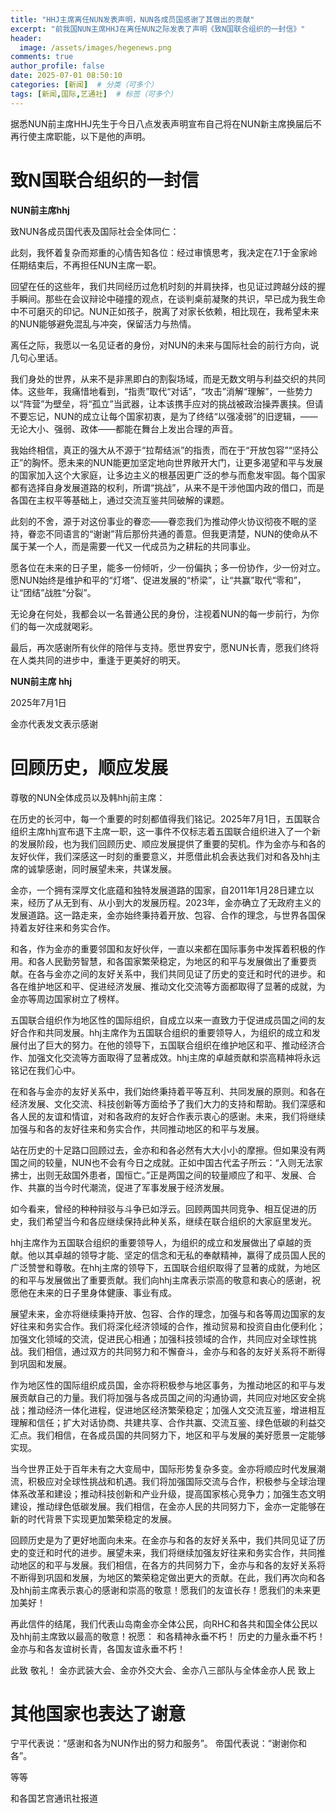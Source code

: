```yaml
---
title: "HHJ主席离任NUN发表声明，NUN各成员国感谢了其做出的贡献"
excerpt: "前我国NUN主席HHJ在离任NUN之际发表了声明《致N国联合组织的一封信》"
header:
  image: /assets/images/hegenews.png
comments: true
author_profile: false
date: 2025-07-01 08:50:10
categories: [新闻]  # 分类（可多个）
tags: [新闻,国际,艺通社]  # 标签（可多个）
---
```

据悉NUN前主席HHJ先生于今日八点发表声明宣布自己将在NUN新主席换届后不再行使主席职能，以下是他的声明。
# 致N国联合组织的一封信
**NUN前主席hhj**

致NUN各成员国代表及国际社会全体同仁：

此刻，我怀着复杂而郑重的心情告知各位：经过审慎思考，我决定在7.1于金家岭任期结束后，不再担任NUN主席一职。

回望在任的这些年，我们共同经历过危机时刻的并肩抉择，也见证过跨越分歧的握手瞬间。那些在会议辩论中碰撞的观点，在谈判桌前凝聚的共识，早已成为我生命中不可磨灭的印记。NUN正如孩子，脱离了对家长依赖，相比现在，我希望未来的NUN能够避免混乱与冲突，保留活力与热情。

离任之际，我愿以一名见证者的身份，对NUN的未来与国际社会的前行方向，说几句心里话。

我们身处的世界，从来不是非黑即白的割裂场域，而是无数文明与利益交织的共同体。这些年，我痛惜地看到，“指责”取代“对话”，“攻击”消解“理解”，一些势力以“阵营”为壁垒，将“孤立”当武器，让本该携手应对的挑战被政治操弄裹挟。但请不要忘记，NUN的成立让每个国家初衷，是为了终结“以强凌弱”的旧逻辑，——无论大小、强弱、政体——都能在舞台上发出合理的声音。

我始终相信，真正的强大从不源于“拉帮结派”的指责，而在于“开放包容”“坚持公正”的胸怀。愿未来的NUN能更加坚定地向世界敞开大门，让更多渴望和平与发展的国家加入这个大家庭，让多边主义的根基因更广泛的参与而愈发牢固。每个国家都有选择自身发展道路的权利，所谓“挑战”，从来不是干涉他国内政的借口，而是各国在主权平等基础上，通过交流互鉴共同破解的课题。

此刻的不舍，源于对这份事业的眷恋——眷恋我们为推动停火协议彻夜不眠的坚持，眷恋不同语言的“谢谢”背后那份共通的善意。但我更清楚，NUN的使命从不属于某一个人，而是需要一代又一代成员为之耕耘的共同事业。

愿各位在未来的日子里，能多一份倾听，少一份偏执；多一份协作，少一份对立。愿NUN始终是维护和平的“灯塔”、促进发展的“桥梁”，让“共赢”取代“零和”，让“团结”战胜“分裂”。

无论身在何处，我都会以一名普通公民的身份，注视着NUN的每一步前行，为你们的每一次成就喝彩。

最后，再次感谢所有伙伴的陪伴与支持。愿世界安宁，愿NUN长青，愿我们终将在人类共同的进步中，重逢于更美好的明天。

**NUN前主席 hhj**

2025年7月1日

金亦代表发文表示感谢
‌
# 回顾历史，顺应发展‌

尊敬的NUN全体成员以及韩hhj前主席：

在历史的长河中，每一个重要的时刻都值得我们铭记。2025年7月1日，五国联合组织主席hhj宣布退下主席一职，这一事件不仅标志着五国联合组织进入了一个新的发展阶段，也为我们回顾历史、顺应发展提供了重要的契机。作为金亦与和各的友好伙伴，我们深感这一时刻的重要意义，并愿借此机会表达我们对和各及hhj主席的诚挚感谢，同时展望未来，共谋发展。

金亦，一个拥有深厚文化底蕴和独特发展道路的国家，自2011年1月28日建立以来，经历了从无到有、从小到大的发展历程。2023年，金亦确立了无政府主义的发展道路。这一路走来，金亦始终秉持着开放、包容、合作的理念，与世界各国保持着友好往来和务实合作。

和各，作为金亦的重要邻国和友好伙伴，一直以来都在国际事务中发挥着积极的作用。和各人民勤劳智慧，和各国家繁荣稳定，为地区的和平与发展做出了重要贡献。在各与金亦之间的友好关系中，我们共同见证了历史的变迁和时代的进步。和各在维护地区和平、促进经济发展、推动文化交流等方面都取得了显著的成就，为金亦等周边国家树立了榜样。

五国联合组织作为地区性的国际组织，自成立以来一直致力于促进成员国之间的友好合作和共同发展。hhj主席作为五国联合组织的重要领导人，为组织的成立和发展付出了巨大的努力。在他的领导下，五国联合组织在维护地区和平、推动经济合作、加强文化交流等方面取得了显著成效。hhj主席的卓越贡献和崇高精神将永远铭记在我们心中。

在和各与金亦的友好关系中，我们始终秉持着平等互利、共同发展的原则。和各在经济发展、文化交流、科技创新等方面给予了我们大力的支持和帮助。我们深感和各人民的友谊和情谊，对和各政府的友好合作表示衷心的感谢。未来，我们将继续加强与和各的友好往来和务实合作，共同推动地区的和平与发展。

站在历史的十足路口回顾过去，金亦和和各必然有大大小小的摩擦。但如果没有两国之间的较量，NUN也不会有今日之成就。正如中国古代孟子所云：“入则无法家拂士，出则无敌国外患者，国恒亡。”正是两国之间的较量顺应了和平、发展、合作、共赢的当今时代潮流，促进了军事发展于经济发展。

如今看来，曾经的种种辩驳与斗争已如浮云。回顾两国共同竞争、相互促进的历史，我们希望当今和各应继续保持此种关系，继续在联合组织的大家庭里发光。

hhj主席作为五国联合组织的重要领导人，为组织的成立和发展做出了卓越的贡献。他以其卓越的领导才能、坚定的信念和无私的奉献精神，赢得了成员国人民的广泛赞誉和尊敬。在hhj主席的领导下，五国联合组织取得了显著的成就，为地区的和平与发展做出了重要贡献。我们向hhj主席表示崇高的敬意和衷心的感谢，祝愿他在未来的日子里身体健康、事业有成。

展望未来，金亦将继续秉持开放、包容、合作的理念，加强与和各等周边国家的友好往来和务实合作。我们将深化经济领域的合作，推动贸易和投资自由化便利化；加强文化领域的交流，促进民心相通；加强科技领域的合作，共同应对全球性挑战。我们相信，通过双方的共同努力和不懈奋斗，金亦与和各的友好关系将不断得到巩固和发展。

作为地区性的国际组织成员国，金亦将积极参与地区事务，为推动地区的和平与发展贡献自己的力量。我们将加强与各成员国之间的沟通协调，共同应对地区安全挑战；推动经济一体化进程，促进地区经济繁荣稳定；加强人文交流互鉴，增进相互理解和信任；扩大对话协商、共建共享、合作共赢、交流互鉴、绿色低碳的利益交汇点。我们相信，在各成员国的共同努力下，地区和平与发展的美好愿景一定能够实现。

当今世界正处于百年未有之大变局中，国际形势复杂多变。金亦将顺应时代发展潮流，积极应对全球性挑战和机遇。我们将加强国际交流与合作，积极参与全球治理体系改革和建设；推动科技创新和产业升级，提高国家核心竞争力；加强生态文明建设，推动绿色低碳发展。我们相信，在金亦人民的共同努力下，金亦一定能够在新的时代背景下实现更加繁荣稳定的发展。

回顾历史是为了更好地面向未来。在金亦与和各的友好关系中，我们共同见证了历史的变迁和时代的进步。展望未来，我们将继续加强友好往来和务实合作，共同推动地区的和平与发展。我们相信，在各方的共同努力下，金亦与和各的友好关系将不断得到巩固和发展，为地区的繁荣稳定做出更大的贡献。在此，我们再次向和各及hhj前主席表示衷心的感谢和崇高的敬意！愿我们的友谊长存！愿我们的未来更加美好！

再此信件的结尾，我们代表山岛南金亦全体公民，向RHC和各共和国全体公民以及hhj前主席致以最高的敬意！祝愿：
和各精神永垂不朽！
历史的力量永垂不朽！
金亦与和各友谊树长青，各国友谊永垂不朽！

此致
敬礼！
金亦武装大会、金亦外交大会、金亦八三部队与全体金亦人民
致上

# 其他国家也表达了谢意
宁平代表说：“感谢和各为NUN作出的努力和服务”。
帝国代表说：“谢谢你和各”。

等等

和各国艺宫通讯社报道
